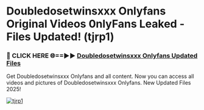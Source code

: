 # Doubledosetwinsxxx Onlyfans Original Videos 0nlyFans Leaked - Files Updated! (tjrp1)

<h3>🔴 CLICK HERE 🌐==►► <a href="https://tinyurl.com/ehrbuxhb" rel="nofollow">Doubledosetwinsxxx Onlyfans Updated Files</a></h3>

Get Doubledosetwinsxxx Onlyfans and all content. Now you can access all videos and pictures of Doubledosetwinsxxx Onlyfans. New Updated Files 2025!

[![tjrp1](https://i.imgur.com/lVYEuWS.gif)](https://tinyurl.com/ehrbuxhb)
